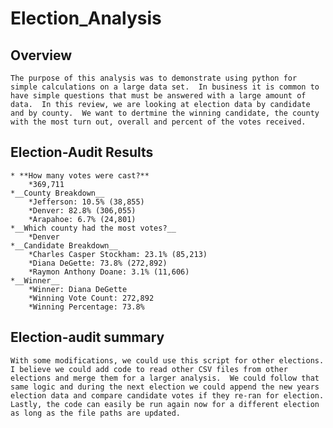 # Election_Analysis

## Overview
    The purpose of this analysis was to demonstrate using python for simple calculations on a large data set.  In business it is common to have simple questions that must be answered with a large amount of data.  In this review, we are looking at election data by candidate and by county.  We want to dertmine the winning candidate, the county with the most turn out, overall and percent of the votes received. 
## Election-Audit Results
    * **How many votes were cast?**
        *369,711
    *__County Breakdown__
        *Jefferson: 10.5% (38,855)
        *Denver: 82.8% (306,055)
        *Arapahoe: 6.7% (24,801)
    *__Which county had the most votes?__
        *Denver
    *__Candidate Breakdown__
        *Charles Casper Stockham: 23.1% (85,213)
        *Diana DeGette: 73.8% (272,892)
        *Raymon Anthony Doane: 3.1% (11,606)
    *__Winner__
        *Winner: Diana DeGette
        *Winning Vote Count: 272,892
        *Winning Percentage: 73.8%
## Election-audit summary
    With some modifications, we could use this script for other elections.  I believe we could add code to read other CSV files from other elections and merge them for a larger analysis.  We could follow that same logic and during the next election we could append the new years election data and compare candidate votes if they re-ran for election.  Lastly, the code can easily be run again now for a different election as long as the file paths are updated.  